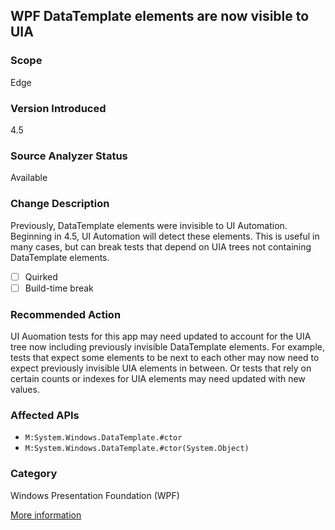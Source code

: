 ## WPF DataTemplate elements are now visible to UIA

### Scope
Edge

### Version Introduced
4.5

### Source Analyzer Status
Available

### Change Description
Previously, DataTemplate elements were invisible to UI Automation. Beginning in 4.5, UI Automation will detect these elements. This is useful in many cases, but can break tests that depend on UIA trees not containing DataTemplate elements.

- [ ] Quirked
- [ ] Build-time break

### Recommended Action
UI Auomation tests for this app may need updated to account for the UIA tree now including previously invisible DataTemplate elements. For example, tests that expect some elements to be next to each other may now need to expect previously invisible UIA elements in between. Or tests that rely on certain counts or indexes for UIA elements may need updated with new values.

### Affected APIs
* `M:System.Windows.DataTemplate.#ctor`
* `M:System.Windows.DataTemplate.#ctor(System.Object)`

### Category
Windows Presentation Foundation (WPF)

[More information](https://msdn.microsoft.com/en-us/library/hh367887\(v=vs.110\).aspx#wpf)

<!-- breaking change id: 3 -->
